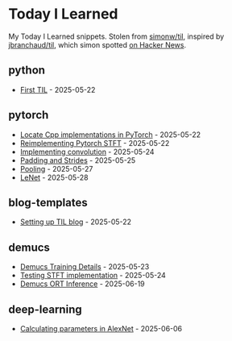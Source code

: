 # Today I Learned

My Today I Learned snippets. Stolen from [simonw/til](https://github.com/simonw/til/), inspired by [jbranchaud/til](https://github.com/jbranchaud/til), which simon spotted [on Hacker News](https://news.ycombinator.com/item?id=22908044).

<!-- index starts -->
## python

* [First TIL](https://github.com/dhunstack/til/blob/main/python/test-til.md) - 2025-05-22

## pytorch

* [Locate Cpp implementations in PyTorch](https://github.com/dhunstack/til/blob/main/pytorch/pytorch-cpp-implementations.md) - 2025-05-22
* [Reimplementing Pytorch STFT](https://github.com/dhunstack/til/blob/main/pytorch/reimplementing-pytorch-stft.md) - 2025-05-22
* [Implementing convolution](https://github.com/dhunstack/til/blob/main/pytorch/implementing-convolutions.md) - 2025-05-24
* [Padding and Strides](https://github.com/dhunstack/til/blob/main/pytorch/padding-and-stride.md) - 2025-05-25
* [Pooling](https://github.com/dhunstack/til/blob/main/pytorch/pooling.md) - 2025-05-27
* [LeNet](https://github.com/dhunstack/til/blob/main/pytorch/lenet.md) - 2025-05-28

## blog-templates

* [Setting up TIL blog](https://github.com/dhunstack/til/blob/main/blog-templates/setting-up-til-blog.md) - 2025-05-22

## demucs

* [Demucs Training Details](https://github.com/dhunstack/til/blob/main/demucs/demucs-training.md) - 2025-05-23
* [Testing STFT implementation](https://github.com/dhunstack/til/blob/main/demucs/stft-tests.md) - 2025-05-24
* [Demucs ORT Inference](https://github.com/dhunstack/til/blob/main/demucs/demucs-ort-inference.md) - 2025-06-19

## deep-learning

* [Calculating parameters in AlexNet](https://github.com/dhunstack/til/blob/main/deep-learning/alexnet-parameters.md) - 2025-06-06
<!-- index ends -->
